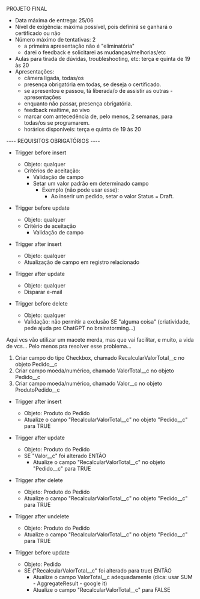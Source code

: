PROJETO FINAL
- Data máxima de entrega: 25/06
- Nível de exigência: máxima possível, pois definirá se ganhará o certificado ou não
- Número máximo de tentativas: 2
    - a primeira apresentação não é "eliminatória"
    - darei o feedback e solicitarei as mudanças/melhorias/etc
- Aulas para tirada de dúvidas, troubleshooting, etc: terça e quinta de 19 às 20
- Apresentações: 
    - câmera ligada, todas/os
    - presença obrigatória em todas, se deseja o certificado.
    - se apresentou e passou, tá liberada/o de assistir as outras - apresentações
    - enquanto não passar, presença obrigatória.
    - feedback realtime, ao vivo
    - marcar com antecedência de, pelo menos, 2 semanas, para todas/os se programarem.
    - horários disponíveis: terça e quinta de 19 às 20




---- REQUISITOS OBRIGATÓRIOS ----

- Trigger before insert
    - Objeto: qualquer
    - Critérios de aceitação: 
        - Validação de campo
        - Setar um valor padrão em determinado campo
            - Exemplo (não pode usar esse):
                - Ao inserir um pedido, setar o valor Status = Draft.

- Trigger before update
    - Objeto: qualquer
    - Critério de aceitação
        - Validação de campo

- Trigger after insert
    - Objeto: qualquer
    - Atualização de campo em registro relacionado

- Trigger after update
    - Objeto: qualquer
    - Disparar e-mail

- Trigger before delete
    - Objeto: qualquer
    - Validação: não permitir a exclusão SE "alguma coisa" (criatividade, pede ajuda pro ChatGPT no brainstorming...)





Aqui vcs vão utilizar um macete merda, mas que vai facilitar, e muito, a vida de vcs...
Pelo menos pra resolver esse problema...
1) Criar campo do tipo Checkbox, chamado RecalcularValorTotal__c no objeto Pedido__c
2) Criar campo moeda/numérico, chamado ValorTotal__c no objeto Pedido__c
3) Criar campo moeda/numérico, chamado Valor__c no objeto ProdutoPedido__c

- Trigger after insert
    - Objeto: Produto do Pedido
    - Atualize o campo "RecalcularValorTotal__c" no objeto "Pedido__c" para TRUE
- Trigger after update
    - Objeto: Produto do Pedido
    - SE "Valor__c" foi alterado ENTÃO
        - Atualize o campo "RecalcularValorTotal__c" no objeto "Pedido__c" para TRUE
- Trigger after delete
    - Objeto: Produto do Pedido
    - Atualize o campo "RecalcularValorTotal__c" no objeto "Pedido__c" para TRUE
- Trigger after undelete
    - Objeto: Produto do Pedido
    - Atualize o campo "RecalcularValorTotal__c" no objeto "Pedido__c" para TRUE

- Trigger before update
    - Objeto: Pedido
    - SE ("RecalcularValorTotal__c" foi alterado para true) ENTÃO
        - Atualize o campo ValorTotal__c adequadamente (dica: usar SUM - AggregateResult - google it)
        - Atualize o campo "RecalcularValorTotal__c" para FALSE